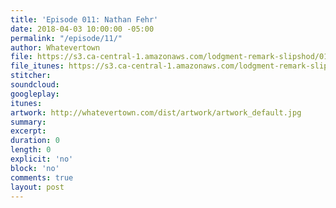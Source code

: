 ```yaml
---
title: 'Episode 011: Nathan Fehr'
date: 2018-04-03 10:00:00 -05:00
permalink: "/episode/11/"
author: Whatevertown
file: https://s3.ca-central-1.amazonaws.com/lodgment-remark-slipshod/012.mp3
file_itunes: https://s3.ca-central-1.amazonaws.com/lodgment-remark-slipshod/012.m4a
stitcher: 
soundcloud: 
googleplay: 
itunes: 
artwork: http://whatevertown.com/dist/artwork/artwork_default.jpg
summary: 
excerpt: 
duration: 0
length: 0
explicit: 'no'
block: 'no'
comments: true
layout: post
---
```


